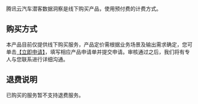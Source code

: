 腾讯云汽车潜客数据洞察是线下购买产品，使用预付费的计费方式。

## 购买方式
本产品目前仅提供线下购买服务，产品定价需根据业务场景及输出需求确定，您可单击[【立即申请】]()，填写相应产品申请单并提交申请。审核通过之后，我们将有专人与您联系进行详细沟通。

## 退费说明
已购买的服务暂不支持退费服务。
